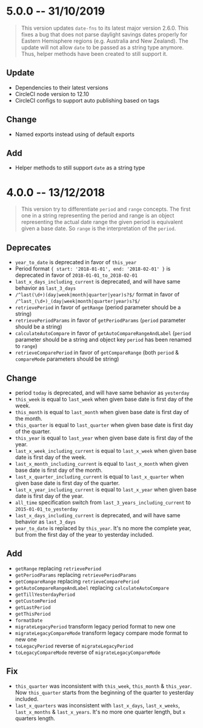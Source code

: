 # 5.0.0 -- 31/10/2019

> This version updates `date-fns` to its latest major version 2.6.0. This fixes a bug that does not parse daylight savings dates properly for Eastern Hemisphere regions (e.g. Australia and New Zealand). The update will not allow `date` to be passed as a string type anymore. Thus, helper methods have been created to still support it.

## Update

- Dependencies to their latest versions
- CircleCI node version to 12.10
- CircleCI configs to support auto publishing based on tags

## Change

- Named exports instead using of default exports

## Add

- Helper methods to still support `date` as a string type

# 4.0.0 -- 13/12/2018

> This version try to differentiate `period` and `range` concepts. The first one in a string representing the period and range is an object representing the actual date range the given period is equivalent given a base date. So `range` is the interpretation of the `period`.

## Deprecates

- `year_to_date` is deprecated in favor of `this_year`
- Period format `{ start: '2018-01-01', end: '2018-02-01' }` is deprecated in favor of `2018-01-01_to_2018-02-01`
- `last_x_days_including_current` is deprecated, and will have same behavior as `last_3_days`
- `/^last(\d+)(day|week|month|quarter|year)s?$/` format in favor of `/^last_(\d+)_(day|week|month|quarter|year)s?$/`
- `retrievePeriod` in favor of `getRange` (period parameter should be a string)
- `retrievePeriodParams` in favor of `getPeriodParams` (`period` parameter should be a string)
- `calculateAutoCompare` in favor of `getAutoCompareRangeAndLabel` (`period` parameter should be a string and object key `period` has been renamed to `range`)
- `retrieveComparePeriod` in favor of `getCompareRange` (both `period` & `compareMode` parameters should be string)

## Change

- period `today` is deprecated, and will have same behavior as `yesterday`
- `this_week` is equal to `last_week` when given base date is first day of the week.
- `this_month` is equal to `last_month` when given base date is first day of the month.
- `this_quarter` is equal to `last_quarter` when given base date is first day of the quarter.
- `this_year` is equal to `last_year` when given base date is first day of the year.
- `last_x_week_including_current` is equal to `last_x_week` when given base date is first day of the week.
- `last_x_month_including_current` is equal to `last_x_month` when given base date is first day of the month.
- `last_x_quarter_including_current` is equal to `last_x_quarter` when given base date is first day of the quarter.
- `last_x_year_including_current` is equal to `last_x_year` when given base date is first day of the year.
- `all_time` specification switch from `last_3_years_including_current` to `2015-01-01_to_yesterday`
- `last_x_days_including_current` is deprecated, and will have same behavior as `last_3_days`
- `year_to_date` is replaced by `this_year`. It's no more the complete year, but from the first day of the year to yesterday included.

## Add

- `getRange` replacing `retrievePeriod`
- `getPeriodParams` replacing `retrievePeriodParams`
- `getCompareRange` replacing `retrieveComparePeriod`
- `getAutoCompareRangeAndLabel` replacing `calculateAutoCompare`
- `getTillYesterdayPeriod`
- `getCustomPeriod`
- `getLastPeriod`
- `getThisPeriod`
- `formatDate`
- `migrateLegacyPeriod` transform legacy period format to new one
- `migrateLegacyCompareMode` transform legacy compare mode format to new one
- `toLegacyPeriod` reverse of `migrateLegacyPeriod`
- `toLegacyCompareMode` reverse of `migrateLegacyCompareMode`

## Fix

- `this_quarter` was inconsistent with `this_week`, `this_month` & `this_year`. Now `this_quarter` starts from the beginning of the quarter to yesterday included.
- `last_x_quarters` was inconsistent with `last_x_days`, `last_x_weeks`, `last_x_months` & `last_x_years`. It's no more one quarter length, but `x` quarters length.
